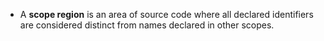 - A **scope region** is an area of source code where all declared identifiers are considered distinct from names declared in other scopes.